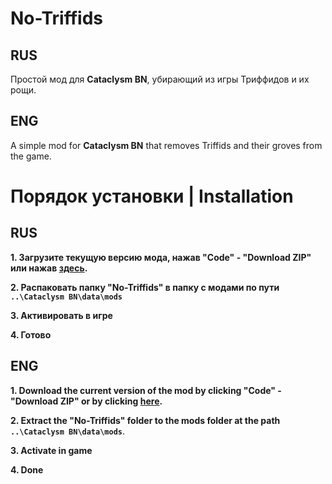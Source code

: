 # No-Triffids
## RUS
Простой мод для **Cataclysm BN**, убирающий из игры Триффидов и их рощи.

## ENG
A simple mod for **Cataclysm BN** that removes Triffids and their groves from the game.

# Порядок установки | Installation
## RUS
**1. Загрузите текущую версию мода, нажав "Code" - "Download ZIP" или нажав [здесь](https://github.com/Code0I7/No-Triffids/archive/main.zip).**

**2. Распаковать папку "No-Triffids" в папку с модами по пути `..\Cataclysm BN\data\mods`**

**3. Активировать в игре**

**4. Готово**

## ENG
**1. Download the current version of the mod by clicking "Code" - "Download ZIP" or by clicking [here](https://github.com/Code0I7/No-Triffids/archive/main.zip).**

**2. Extract the "No-Triffids" folder to the mods folder at the path `..\Cataclysm BN\data\mods`**.

**3. Activate in game**

**4. Done**